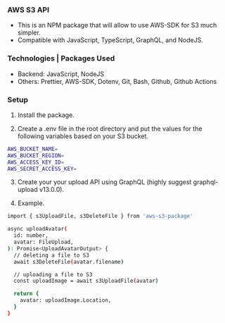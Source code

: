 ### AWS S3 API
- This is an NPM package that will allow to use AWS-SDK for S3 much simpler.
- Compatible with JavaScript, TypeScript, GraphQL, and NodeJS.

### Technologies | Packages Used
- Backend: JavaScript, NodeJS
- Others: Prettier, AWS-SDK, Dotenv, Git, Bash, Github, Github Actions

### Setup
1. Install the package.

2. Create a .env file in the root directory and put the values for the following variables based on your S3 bucket.
```bash
AWS_BUCKET_NAME=
AWS_BUCKET_REGION=
AWS_ACCESS_KEY_ID=
AWS_SECRET_ACCESS_KEY=
```

3. Create your your upload API using GraphQL (highly suggest graphql-upload v13.0.0).

4. Example.
```bash
import { s3UploadFile, s3DeleteFile } from 'aws-s3-package'

async uploadAvatar(
  id: number,
  avatar: FileUpload,
): Promise<UploadAvatarOutput> {
  // deleting a file to S3
  await s3DeleteFile(avatar.filename)

  // uploading a file to S3
  const uploadImage = await s3UploadFile(avatar)

  return {
    avatar: uploadImage.Location,
  }
}
```